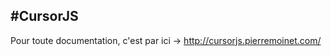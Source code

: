 #CursorJS
-----------------------
Pour toute documentation, c'est par ici -> http://cursorjs.pierremoinet.com/